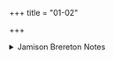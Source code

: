 +++
title = "01-02"

+++

<details><summary>Jamison Brereton Notes</summary>

On the parallel pres. and pf. subjunctives in these vss. see comm. ad
</details>
